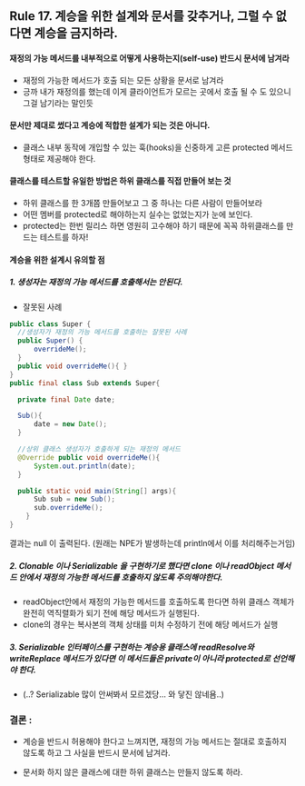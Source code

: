 ## Rule 17. 계승을 위한 설계와 문서를 갖추거나, 그럴 수 없다면 계승을 금지하라.

#### 재정의 가능 메서드를 내부적으로 어떻게 사용하는지(self-use) 반드시 문서에 남겨라

 - 재정의 가능한 메서드가 호출 되는 모든 상황을 문서로 남겨라
 - 긍까 내가 재정의를 했는데 이게 클라이언트가 모르는 곳에서 호출 될 수 도 있으니 그걸 남기라는 말인듯

#### 문서만 제대로 썼다고 계승에 적합한 설계가 되는 것은 아니다.

 - 클래스 내부 동작에 개입할 수 있는 훅(hooks)을 신중하게 고른 protected 메서드 형태로 제공해야 한다.

#### 클래스를 테스트할 유일한 방법은 하위 클래스를 직접 만들어 보는 것

 - 하위 클래스를 한 3개쯤 만들어보고 그 중 하나는 다른 사람이 만들어보라
 - 어떤 멤버를 protected로 해야하는지 실수는 없었는지가 눈에 보인다.
 - protected는 한번 릴리스 하면 영원히 고수해야 하기 때문에 꼭꼭 하위클래스를 만드는 테스트를 하자!

#### 계승을 위한 설계시 유의할 점

##### 1. 생성자는 재정의 가능 메서드를 호출해서는 안된다.

 - 잘못된 사례

 ```JAVA
 public class Super {
   //생성자가 재정의 가능 메서드를 호출하는 잘못된 사례
   public Super() {
       overrideMe();
   }
   public void overrideMe(){ }
}
public final class Sub extends Super{

   private final Date date;

   Sub(){
       date = new Date();
   }

   //상위 클래스 생성자가 호출하게 되는 재정의 메서드
   @Override public void overrideMe(){
       System.out.println(date);
   }

   public static void main(String[] args){
       Sub sub = new Sub();
       sub.overrideMe();
     }
}
 ```

결과는 null 이 출력된다. (원래는 NPE가 발생하는데 println에서 이를 처리해주는거임)

##### 2. Clonable 이나 Serializable 을 구현하기로 했다면 clone 이나 readObject 메서드 안에서 재정의 가능한 메서드를 호출하지 않도록 주의해야한다.

- readObject안에서 재정의 가능한 메서드를 호출하도록 한다면 하위 클래스 객체가 완전히 역직렬화가 되기 전에 해당 메서드가 실행된다.
- clone의 경우는 복사본의 객체 상태를 미처 수정하기 전에 해당 메서드가 실행

##### 3. Serializable 인터페이스를 구현하는 계승용 클래스에 readResolve와 writeReplace 메서드가 있다면 이 메서드들은 private이 아니라 protected로 선언해야 한다.

- (..? Serializable 많이 안써봐서 모르겠당... 와 닿진 않네욤..)

### 결론 :

- 계승을 반드시 허용해야 한다고 느껴지면, 재정의 가능 메서드는 절대로 호출하지 않도록 하고 그 사실을 반드시 문서에 남겨라.

- 문서화 하지 않은 클래스에 대한 하위 클래스는 만들지 않도록 하라.
